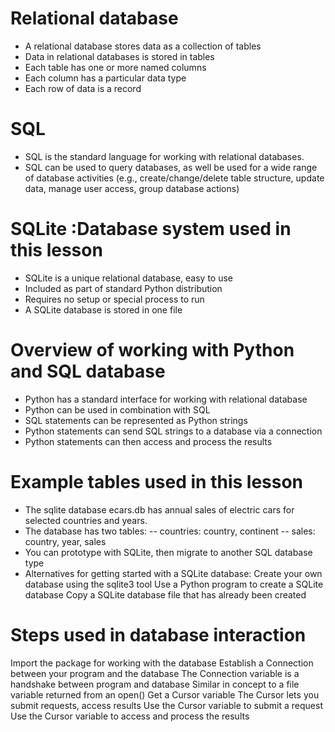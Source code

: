 # Relational database
- A relational database stores data as a collection of tables
- Data in relational databases is stored in tables
- Each table has one or more named columns
- Each column has a particular data type
- Each row of data is a record
# SQL
- SQL is the standard language for working with relational databases.  
- SQL can be used to query databases, as well be used for a wide range of database activities (e.g., create/change/delete table structure, update data, manage user access, group database actions)
# SQLite :Database system used in this lesson
- SQLite is a unique relational database, easy to use
- Included as part of standard Python distribution
- Requires no setup or special process to run
- A SQLite database is stored in one file
# Overview of working with Python and SQL database
- Python has a standard interface for working with relational database
- Python can be used in combination with SQL
- SQL statements can be represented as Python strings
- Python statements can send SQL strings to a database via a connection
- Python statements can then access and process the results
# Example tables used in this lesson
- The sqlite database ecars.db has annual sales of electric cars for selected countries and years.
- The database has two tables:
-- countries: country, continent
-- sales: country, year, sales
- You can prototype with SQLite, then migrate to another SQL database type
- Alternatives for getting started with a SQLite database:
Create your own database using the sqlite3 tool
Use a Python program to create a SQLite database
Copy a SQLite database file that has already been created
# Steps used in database interaction
Import the package for working with the database
Establish a Connection between your program and the database
The Connection variable is a handshake between program and database
Similar in concept to a file variable returned from an open()
Get a Cursor variable
The Cursor lets you submit requests, access results
Use the Cursor variable to submit a request
Use the Cursor variable to access and process the results
